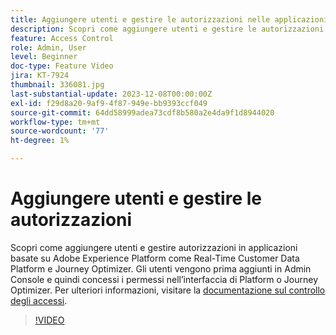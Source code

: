 ```yaml
---
title: Aggiungere utenti e gestire le autorizzazioni nelle applicazioni basate su Adobe Experience Platform
description: Scopri come aggiungere utenti e gestire le autorizzazioni nelle applicazioni basate su Adobe Experience Platform.
feature: Access Control
role: Admin, User
level: Beginner
doc-type: Feature Video
jira: KT-7924
thumbnail: 336081.jpg
last-substantial-update: 2023-12-08T00:00:00Z
exl-id: f29d8a20-9af9-4f87-949e-bb9393ccf049
source-git-commit: 64dd58999adea73cdf8b580a2e4da9f1d8944020
workflow-type: tm+mt
source-wordcount: '77'
ht-degree: 1%

---
```


# Aggiungere utenti e gestire le autorizzazioni

Scopri come aggiungere utenti e gestire autorizzazioni in applicazioni basate su Adobe Experience Platform come Real-Time Customer Data Platform e Journey Optimizer. Gli utenti vengono prima aggiunti in Admin Console e quindi concessi i permessi nell’interfaccia di Platform o Journey Optimizer. Per ulteriori informazioni, visitare la [documentazione sul controllo degli accessi](https://experienceleague.adobe.com/docs/experience-platform/access-control/home.html?lang=it).

>[!VIDEO](https://video.tv.adobe.com/v/3423940?learn=on&enablevpops&captions=ita)
